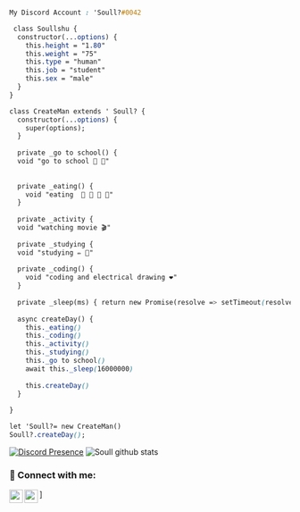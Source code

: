 ```css

My Discord Account : 'Soull?#0042

 class Soullshu {
  constructor(...options) {
    this.height = "1.80"
    this.weight = "75"
    this.type = "human"
    this.job = "student"
    this.sex = "male"
  }
} 

class CreateMan extends ' Soull? {
  constructor(...options) {
    super(options);
  }
  
  private _go to school() {
  void "go to school 🚌 🎒" 
  
 
  private _eating() {
    void "eating  🍕 🍟 🍗 🥤"
  }
  
  private _activity {
  void "watching movie 🎬"
  
  private _studying {
  void "studying ✏️ 📕"
  
  private _coding() {
    void "coding and electrical drawing ❤️"
  }
  
  private _sleep(ms) { return new Promise(resolve => setTimeout(resolve, ms)) }
  
  async createDay() {
    this._eating()
    this._coding()
    this._activity()
    this._studying()
    this._go to school()
    await this._sleep(16000000)
    
    this.createDay()
  }
  
}

let 'Soull?= new CreateMan()
Soull?.createDay();
```
[![Discord Presence](https://lanyard-profile-readme.vercel.app/api/886611712369893426?hideDiscrim=true)](https://discord.com/users/886611712369893426)  ![Soull github stats](https://github-readme-stats.vercel.app/api?username=Soullshu&show_icons=true&theme=tokyonight)                         


### 📩 Connect with me:
]
[<img align="left" height="24" width="24" src="https://cdn.jsdelivr.net/npm/simple-icons@v4/icons/instagram.svg" />][instagram]
[<img align="left" height="24" width="24" src="https://cdn.jsdelivr.net/npm/simple-icons@v4/icons/gmail.svg" />][gmail]


<br />


[instagram]: https://www.instagram.com/soull.xyz/
[gmail]: Soullxd1@gmail.com
<br />
